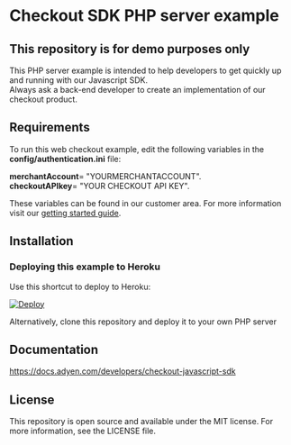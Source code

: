 # Checkout SDK PHP server example

## This repository is for demo purposes only
This PHP server example is intended to help developers to get quickly up and running with our Javascript SDK. <br/>
Always ask a back-end developer to create an implementation of our checkout product.

## Requirements
To run this web checkout example, edit the following variables in the <b>config/authentication.ini</b> file:<br/>

<b>merchantAccount</b>= "YOURMERCHANTACCOUNT". <br/>
<b>checkoutAPIkey</b>= "YOUR CHECKOUT API KEY". <br/>

These variables can be found in our customer area.
For more information visit our <a href="https://docs.adyen.com/support/getting-started/step-1-create-a-test-account">getting started guide</a>.<br/>

## Installation

### Deploying this example to Heroku

Use this shortcut to deploy to Heroku:

[![Deploy](https://www.herokucdn.com/deploy/button.svg)](https://heroku.com/deploy?template=https://github.com/Adyen/adyen-checkout-js-sdk-php-example)
  
Alternatively, clone this repository and deploy it to your own PHP server

## Documentation

<a href="Checkout Javascript SDK">https://docs.adyen.com/developers/checkout-javascript-sdk</a>

## License

This repository is open source and available under the MIT license. For more information, see the LICENSE file.

